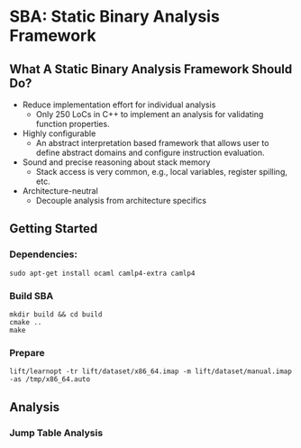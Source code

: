 # SBA: Static Binary Analysis Framework

## What A Static Binary Analysis Framework Should Do?
  * Reduce implementation effort for individual analysis
    - Only 250 LoCs in C++ to implement an analysis for validating function properties.
  * Highly configurable
    - An abstract interpretation based framework that allows user to define abstract domains and configure instruction evaluation.
  * Sound and precise reasoning about stack memory
    - Stack access is very common, e.g., local variables, register spilling, etc.
  * Architecture-neutral
    - Decouple analysis from architecture specifics

## Getting Started
### Dependencies:
```
sudo apt-get install ocaml camlp4-extra camlp4
```
### Build SBA
```
mkdir build && cd build
cmake ..
make
```
### Prepare
```
lift/learnopt -tr lift/dataset/x86_64.imap -m lift/dataset/manual.imap -as /tmp/x86_64.auto
```

## Analysis
### Jump Table Analysis


